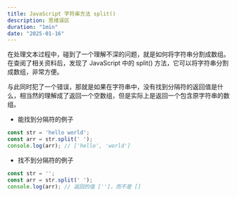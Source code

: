 ```yaml
---
title: JavaScript 字符串方法 split()
description: 思维误区
duration: "1min"
date: "2025-01-16"
---
```


在处理文本过程中，碰到了一个理解不深的问题，就是如何将字符串分割成数组。在查阅了相关资料后，发现了 JavaScript 中的 split() 方法，它可以将字符串分割成数组，非常方便。

与此同时犯了一个错误，那就是如果在字符串中，没有找到分隔符的返回值是什么，相当然的理解成了返回一个空数组，但是实际上是返回一个包含原字符串的数组。

- 能找到分隔符的例子
```javascript
const str = 'hello world';
const arr = str.split(' ');
console.log(arr); // ['hello', 'world']
```

- 找不到分隔符的例子
```javascript
const str = '';
const arr = str.split(' ');
console.log(arr); // 返回的值 ['']，而不是 []
```
